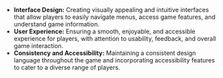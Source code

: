 - **Interface Design:** Creating visually appealing and intuitive interfaces that allow players to easily navigate menus, access game features, and understand game information.
- **User Experience:** Ensuring a smooth, enjoyable, and accessible experience for players, with attention to usability, feedback, and overall game interaction.
- **Consistency and Accessibility:** Maintaining a consistent design language throughout the game and incorporating accessibility features to cater to a diverse range of players.